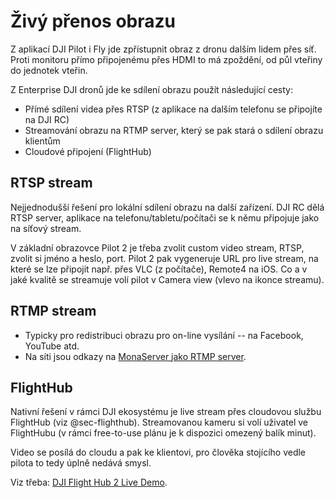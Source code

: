 # Živý přenos obrazu

Z aplikací DJI Pilot i Fly jde zpřístupnit obraz z dronu dalším lidem přes síť.
Proti monitoru přímo připojenému přes HDMI to má zpoždění, od půl vteřiny do jednotek vteřin.

Z Enterprise DJI dronů jde ke sdílení obrazu použít následující cesty:

- Přímé sdílení videa přes RTSP (z aplikace na dalším telefonu se připojíte na DJI RC)
- Streamování obrazu na RTMP server, který se pak stará o sdílení obrazu klientům 
- Cloudové připojení (FlightHub)

## RTSP stream

Nejjednodušší řešení pro lokální sdílení obrazu na další zařízení. DJI RC dělá RTSP server, aplikace na telefonu/tabletu/počítači se k němu připojuje jako na síťový stream.

V základní obrazovce Pilot 2 je třeba zvolit custom video stream, RTSP, zvolit si jméno a heslo, port.
Pilot 2 pak vygeneruje URL pro live stream, na které se lze připojit např. přes VLC (z počítače), Remote4 na iOS.
Co a v jaké kvalitě se streamuje volí pilot v Camera view (vlevo na ikonce streamu). 

## RTMP stream

- Typicky pro redistribuci obrazu pro on-line vysílání -- na Facebook, YouTube atd.
- Na síti jsou odkazy na [MonaServer jako RTMP server](https://github.com/MonaSolutions/MonaServer).

## FlightHub

Nativní řešení v rámci DJI ekosystému je live stream přes cloudovou službu FlightHub (viz @sec-flighthub).
Streamovanou kameru si volí uživatel ve FlightHubu (v rámci free-to-use plánu je k dispozici omezený balík minut).

Video se posílá do cloudu a pak ke klientovi, pro člověka stojícího vedle pilota to tedy úplně nedává smysl.
 
Viz třeba: [DJI Flight Hub 2 Live Demo](https://www.youtube.com/watch?v=uL3jBUXSuvA).

